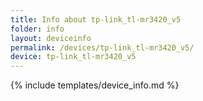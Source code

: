 ```yaml
---
title: Info about tp-link_tl-mr3420_v5
folder: info
layout: deviceinfo
permalink: /devices/tp-link_tl-mr3420_v5/
device: tp-link_tl-mr3420_v5
---
```

{% include templates/device_info.md %}
